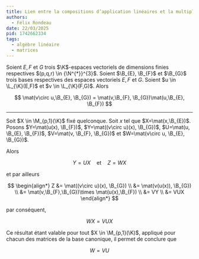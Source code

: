 ```yaml
---
title: Lien entre la compositions d’application linéaires et la multiplication matricielle
authors:
  - Félix Rondeau
date: 22/03/2025
pid: 1742662334
tags:
  - algèbre linéaire
  - matrices
---
```


Soient $E, F$ et $G$ trois $\K$-espaces vectoriels de dimensions finies respectives $(p,q,r) \in {\N^{*}}^{3}$.
Soient $\B_{E}, \B_{F}$ et $\B_{G}$ trois bases respectives des espaces vectoriels $E,F$ et $G$.
Soient $u \in \L_{\K}(E,F)$ et $v \in \L_{\K}(F,G)$. Alors

$$
    \mat(v\circ u,\B_{E}, \B_{G}) = \mat(v,\B_{F}, \B_{G})\mat(u,\B_{E}, \B_{F})
$$

---

Soit $X \in \M_{p,1}(\K)$ fixé quelconque. Soit $x$ tel que $X=\mat(x,\B_{E})$.
Posons $Y=\mat(u(x), \B_{F})$, $Y=\mat((v\circ u)(x), \B_{G})$, $U=\mat(u, \B_{E}, \B_{F})$, $V=\mat(v, \B_{F}, \B_{G})$ et $W=\mat(v\circ u, \B_{E}, \B_{G})$.

Alors

$$
    Y=UX \quad\text{et}\quad Z=WX
$$

et par ailleurs

$$
    \begin{align*}
        Z &= \mat((v\circ u)(x), \B_{G}) \\
        &= \mat(v(u(x)), \B_{G}) \\
&= \mat(v,\B_{F},\B_{G})\times \mat(u(x),\B_{F}) \\
&= VY \\
&= VUX
    \end{align*}
$$

par conséquent,

$$
    WX = VUX
$$

Ce résultat étant valable pour tout $X \in \M_{p,1}(\K)$, appliqué pour chacun des matrices de la base canonique, il permet de conclure que

$$
    W=VU
$$
